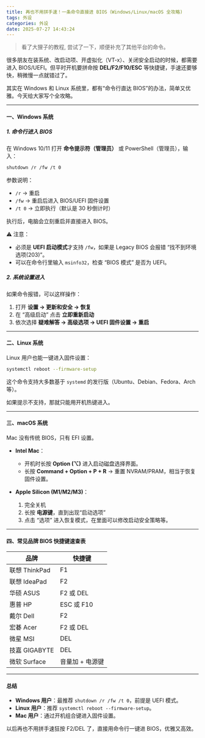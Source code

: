 ```yaml
---
title: 再也不用拼手速！一条命令直接进 BIOS（Windows/Linux/macOS 全攻略)
tags: 外设
categories: 外设
date: 2025-07-27 14:43:24
---
```


> 看了大狸子的教程, 尝试了一下，顺便补充了其他平台的命令。

很多朋友在装系统、改启动项、开虚拟化（VT-x）、关闭安全启动的时候，都需要进入 BIOS/UEFI。但平时开机要拼命按 **DEL/F2/F10/ESC** 等快捷键，手速还要够快，稍微慢一点就错过了。

<!--more-->

其实在 Windows 和 Linux 系统里，都有“命令行直达 BIOS”的办法，简单又优雅。今天给大家写个全攻略。

---

#### 一、Windows 系统

##### 1. 命令行进入 BIOS

在 Windows 10/11 打开 **命令提示符（管理员）** 或 PowerShell（管理员），输入：

```bash
shutdown /r /fw /t 0
```

参数说明：

- `/r` → 重启
- `/fw` → 重启后进入 BIOS/UEFI 固件设置
- `/t 0` → 立即执行（默认是 30 秒倒计时）

执行后，电脑会立刻重启并直接进入 BIOS。

⚠️ 注意：

- 必须是 **UEFI 启动模式**才支持 `/fw`，如果是 Legacy BIOS 会报错 “找不到环境选项(203)”。
- 可以在命令行里输入 `msinfo32`，检查 “BIOS 模式” 是否为 UEFI。

##### 2. 系统设置进入

如果命令报错，可以这样操作：

1. 打开 **设置 → 更新和安全 → 恢复**
2. 在 “高级启动” 点击 **立即重新启动**
3. 依次选择 **疑难解答 → 高级选项 → UEFI 固件设置 → 重启**

---

#### 二、Linux 系统

Linux 用户也能一键进入固件设置：

```bash
systemctl reboot --firmware-setup
```

这个命令支持大多数基于 `systemd` 的发行版（Ubuntu、Debian、Fedora、Arch 等）。

如果提示不支持，那就只能用开机热键进入。

---

#### 三、macOS 系统

Mac 没有传统 BIOS，只有 EFI 设置。

- **Intel Mac**：

  - 开机时长按 **Option (⌥)** 进入启动磁盘选择界面。
  - 长按 **Command + Option + P + R** → 重置 NVRAM/PRAM，相当于恢复固件设置。

- **Apple Silicon (M1/M2/M3)**：

  1. 完全关机
  2. 长按 **电源键**，直到出现“启动选项”
  3. 点击 “选项” 进入恢复模式，在里面可以修改启动安全策略等。

---

#### 四、常见品牌 BIOS 快捷键速查表

| 品牌          | 快捷键          |
| ------------- | --------------- |
| 联想 ThinkPad | F1              |
| 联想 IdeaPad  | F2              |
| 华硕 ASUS     | F2 或 DEL       |
| 惠普 HP       | ESC 或 F10      |
| 戴尔 Dell     | F2              |
| 宏碁 Acer     | F2 或 DEL       |
| 微星 MSI      | DEL             |
| 技嘉 GIGABYTE | DEL             |
| 微软 Surface  | 音量加 + 电源键 |

---

#### 总结

- **Windows 用户**：最推荐 `shutdown /r /fw /t 0`，前提是 UEFI 模式。
- **Linux 用户**：推荐 `systemctl reboot --firmware-setup`。
- **Mac 用户**：通过开机组合键进入固件设置。

以后再也不用拼手速狂按 F2/DEL 了，直接用命令行一键进 BIOS，优雅又高效。
